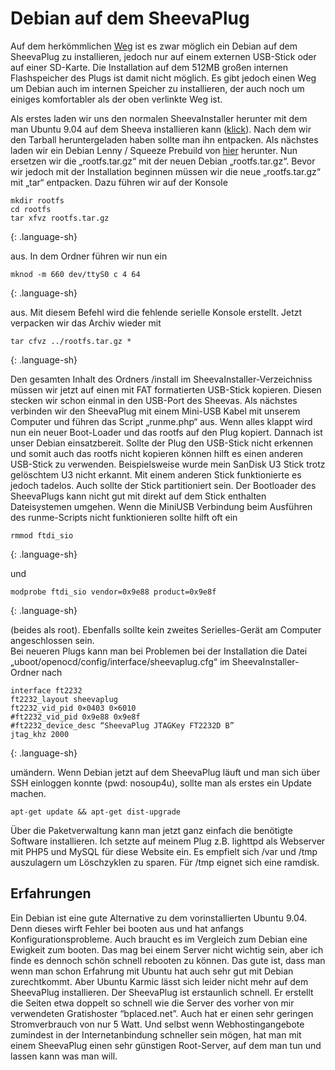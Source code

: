 # Debian auf dem SheevaPlug

Auf dem herkömmlichen [Weg](http://www.cyrius.com/debian/kirkwood/sheevaplug/) ist es zwar möglich ein Debian auf dem SheevaPlug zu installieren, jedoch nur auf einem externen USB-Stick oder auf einer SD-Karte. Die Installation auf dem 512MB großen internen Flashspeicher des Plugs ist damit nicht möglich. Es gibt jedoch einen Weg um Debian auch im internen Speicher zu installieren, der auch noch um einiges komfortabler als der oben verlinkte Weg ist.

Als erstes laden wir uns den normalen SheevaInstaller herunter mit dem man Ubuntu 9.04 auf dem Sheeva installieren kann ([klick](http://www.plugcomputer.org/index.php/us/resources/downloads?func=select&id=5)). Nach dem wir den Tarball heruntergeladen haben sollte man ihn entpacken. Als nächstes laden wir ein Debian Lenny / Squeeze Prebuild von [hier](http://www.mediafire.com/sheeva-with-debian) herunter. Nun ersetzen wir die „rootfs.tar.gz“ mit der neuen Debian „rootfs.tar.gz“. Bevor wir jedoch mit der Installation beginnen müssen wir die neue „rootfs.tar.gz“ mit „tar“ entpacken. Dazu führen wir auf der Konsole

~~~
mkdir rootfs
cd rootfs
tar xfvz rootfs.tar.gz
~~~
{: .language-sh}

aus. In dem Ordner führen wir nun ein

~~~
mknod -m 660 dev/ttyS0 c 4 64
~~~
{: .language-sh}

aus. Mit diesem Befehl wird die fehlende serielle Konsole erstellt. Jetzt verpacken wir das Archiv wieder mit

~~~
tar cfvz ../rootfs.tar.gz *
~~~
{: .language-sh}

Den gesamten Inhalt des Ordners /install im SheevaInstaller-Verzeichniss müssen wir jetzt auf einen mit FAT formatierten USB-Stick kopieren. Diesen stecken wir schon einmal in den USB-Port des Sheevas. Als nächstes verbinden wir den SheevaPlug mit einem Mini-USB Kabel mit unserem Computer und führen das Script „runme.php“ aus. Wenn alles klappt wird nun ein neuer Boot-Loader und das rootfs auf den Plug kopiert. Dannach ist unser Debian einsatzbereit.
Sollte der Plug den USB-Stick nicht erkennen und somit auch das rootfs nicht kopieren können hilft es einen anderen USB-Stick zu verwenden. Beispielsweise wurde mein SanDisk U3 Stick trotz gelöschtem U3 nicht erkannt. Mit einem anderen Stick funktionierte es jedoch tadelos. Auch sollte der Stick partitioniert sein. Der Bootloader des SheevaPlugs kann nicht gut mit direkt auf dem Stick enthalten Dateisystemen umgehen. Wenn die MiniUSB Verbindung beim Ausführen des runme-Scripts nicht funktionieren sollte hilft oft ein

~~~
rmmod ftdi_sio
~~~
{: .language-sh}

und

~~~
modprobe ftdi_sio vendor=0x9e88 product=0x9e8f
~~~
{: .language-sh}

(beides als root). Ebenfalls sollte kein zweites Serielles-Gerät am Computer angeschlossen sein.  
Bei neueren Plugs kann man bei Problemen bei der Installation die Datei „uboot/openocd/config/interface/sheevaplug.cfg“ im SheevaInstaller-Ordner nach

~~~
interface ft2232
ft2232_layout sheevaplug
ft2232_vid_pid 0×0403 0×6010
#ft2232_vid_pid 0x9e88 0x9e8f
#ft2232_device_desc “SheevaPlug JTAGKey FT2232D B”
jtag_khz 2000
~~~
{: .language-sh}

umändern.
Wenn Debian jetzt auf dem SheevaPlug läuft und man sich über SSH einloggen konnte (pwd: nosoup4u), sollte man als erstes ein Update machen.

	apt-get update && apt-get dist-upgrade

Über die Paketverwaltung kann man jetzt ganz einfach die benötigte Software installieren. Ich setzte auf meinem Plug z.B. lighttpd als Webserver mit PHP5 und MySQL für diese Website ein. Es empfielt sich /var und /tmp auszulagern um Löschzyklen zu sparen. Für /tmp eignet sich eine ramdisk.

## Erfahrungen

Ein Debian ist eine gute Alternative zu dem vorinstallierten Ubuntu 9.04. Denn dieses wirft Fehler bei booten aus und hat anfangs Konfigurationsprobleme. Auch braucht es im Vergleich zum Debian eine Ewigkeit zum booten. Das mag bei einem Server nicht wichtig sein, aber ich finde es dennoch schön schnell rebooten zu können. Das gute ist, dass man wenn man schon Erfahrung mit Ubuntu hat auch sehr gut mit Debian zurechtkommt. Aber Ubuntu Karmic lässt sich leider nicht mehr auf dem SheevaPlug installieren. Der SheevaPlug ist erstaunlich schnell. Er erstellt die Seiten etwa doppelt so schnell wie die Server des vorher von mir verwendeten Gratishoster “bplaced.net”. Auch hat er einen sehr geringen Stromverbrauch von nur 5 Watt. Und selbst wenn Webhostingangebote zumindest in der Internetanbindung schneller sein mögen, hat man mit einem SheevaPlug einen sehr günstigen Root-Server, auf dem man tun und lassen kann was man will.
